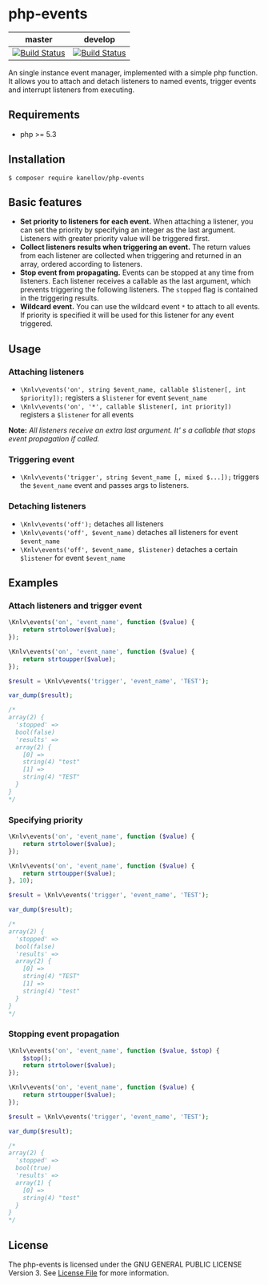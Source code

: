 # php-events

|master|develop|
|------|-------|
|[![Build Status](https://travis-ci.org/kanellov/php-events.svg?branch=master)](https://travis-ci.org/kanellov/php-events)|[![Build Status](https://travis-ci.org/kanellov/php-events.svg?branch=develop)](https://travis-ci.org/kanellov/php-events)|

An single instance event manager, implemented with a simple php function. It allows you to attach and detach listeners to named events, trigger events and interrupt listeners from executing.

## Requirements

- php >= 5.3

## Installation

``` terminal
$ composer require kanellov/php-events
```

## Basic features

- **Set priority to listeners for each event.**
  When attaching a listener, you can set the priority by specifying an integer as the last argument. Listeners with greater priority value will be triggered first.
- **Collect listeners results when triggering an event.**
  The return values from each listener are collected when triggering and returned in an array, ordered according to listeners.
- **Stop event from propagating.**
  Events can be stopped at any time from listeners. Each listener receives a callable as the last argument, which prevents triggering the following listeners. The `stopped` flag is contained in the triggering results.
- **Wildcard event.**
  You can use the wildcard event `*` to attach to all events. If priority is specified it will be used for this listener for any event triggered.

## Usage

### Attaching listeners

- `\Knlv\events('on', string $event_name, callable $listener[, int $priority]);` registers a `$listener` for event `$event_name`
- `\Knlv\events('on', '*', callable $listener[, int priority])` registers a `$listener` for all events

**Note:** _All listeners receive an extra last argument. It' s a callable that stops event propagation if called._

### Triggering event

- `\Knlv\events('trigger', string $event_name [, mixed $...]);` triggers the `$event_name` event and passes args to listeners.

### Detaching listeners

- `\Knlv\events('off');` detaches all listeners
- `\Knlv\events('off', $event_name)` detaches all listeners for event `$event_name`
- `\Knlv\events('off', $event_name, $listener)` detaches a certain `$listener` for event `$event_name`

## Examples

### Attach listeners and trigger event
``` php
\Knlv\events('on', 'event_name', function ($value) {
    return strtolower($value);
});

\Knlv\events('on', 'event_name', function ($value) {
    return strtoupper($value);
});

$result = \Knlv\events('trigger', 'event_name', 'TEST');

var_dump($result);

/*
array(2) {
  'stopped' =>
  bool(false)
  'results' =>
  array(2) {
    [0] =>
    string(4) "test"
    [1] =>
    string(4) "TEST"
  }
}
*/
```

### Specifying priority

``` php
\Knlv\events('on', 'event_name', function ($value) {
    return strtolower($value);
});

\Knlv\events('on', 'event_name', function ($value) {
    return strtoupper($value);
}, 10);

$result = \Knlv\events('trigger', 'event_name', 'TEST');

var_dump($result);

/*
array(2) {
  'stopped' =>
  bool(false)
  'results' =>
  array(2) {
    [0] =>
    string(4) "TEST"
    [1] =>
    string(4) "test"
  }
}
*/
```

### Stopping event propagation

``` php
\Knlv\events('on', 'event_name', function ($value, $stop) {
    $stop();
    return strtolower($value);
});

\Knlv\events('on', 'event_name', function ($value) {
    return strtoupper($value);
});

$result = \Knlv\events('trigger', 'event_name', 'TEST');

var_dump($result);

/*
array(2) {
  'stopped' =>
  bool(true)
  'results' =>
  array(1) {
    [0] =>
    string(4) "test"
  }
}
*/
```


## License

The php-events is licensed under the GNU GENERAL PUBLIC LICENSE Version 3. See [License File](LICENSE) for more information.